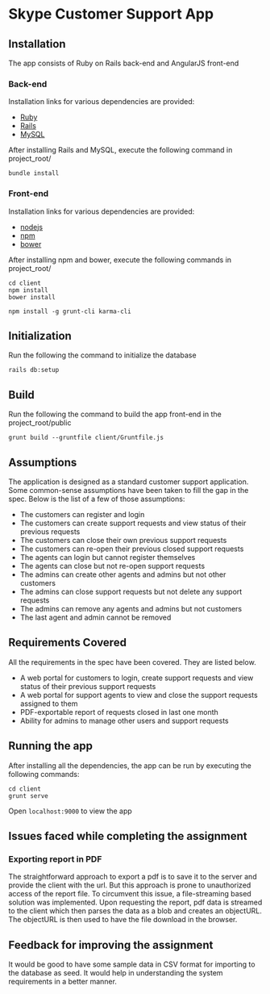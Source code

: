 # Skype Customer Support App

## Installation
The app consists of Ruby on Rails back-end and AngularJS front-end

### Back-end
Installation links for various dependencies are provided:
* [Ruby](https://www.ruby-lang.org/en/documentation/installation/)
* [Rails](http://guides.railsgirls.com/install#setup-for-linux)
* [MySQL](https://www.tutorialspoint.com/mysql/mysql-installation.htm)

After installing Rails and MySQL, execute the following command in project_root/
```
bundle install
```

### Front-end
Installation links for various dependencies are provided:
* [nodejs](https://nodejs.org/en/download/package-manager/)
* [npm](http://blog.npmjs.org/post/85484771375/how-to-install-npm)
* [bower](https://bower.io/#install-bower)

After installing npm and bower, execute the following commands in project_root/
```
cd client
npm install
bower install

npm install -g grunt-cli karma-cli
```

## Initialization
Run the following the command to initialize the database
```
rails db:setup
```

## Build
Run the following the command to build the app front-end in the project_root/public
```
grunt build --gruntfile client/Gruntfile.js
```

## Assumptions
The application is designed as a standard customer support application.
Some common-sense assumptions have been taken to fill the gap in the spec.
Below is the list of a few of those assumptions:
* The customers can register and login
* The customers can create support requests and view status of their previous requests
* The customers can close their own previous support requests
* The customers can re-open their previous closed support requests
* The agents can login but cannot register themselves
* The agents can close but not re-open support requests
* The admins can create other agents and admins but not other customers
* The admins can close support requests but not delete any support requests
* The admins can remove any agents and admins but not customers
* The last agent and admin cannot be removed

## Requirements Covered

All the requirements in the spec have been covered. They are listed below.
* A web portal for customers to login, create support requests and view status of their previous support requests
* A web portal for support agents to view and close the support requests assigned to them
* PDF-exportable report of requests closed in last one month
* Ability for admins to manage other users and support requests

## Running the app

After installing all the dependencies, the app can be run by executing the following commands:
```
cd client
grunt serve
```
Open `localhost:9000` to view the app

## Issues faced while completing the assignment

### Exporting report in PDF
The straightforward approach to export a pdf is to save it to the server and provide the client with the url. But this approach is prone to unauthorized access of the report file. To circumvent this issue, a file-streaming based solution was implemented. Upon requesting the report, pdf data is streamed to the client which then parses the data as a blob and creates an objectURL. The objectURL is then used to have the file download in the browser.

## Feedback for improving the assignment
It would be good to have some sample data in CSV format for importing to the database as seed. It would help in understanding the system requirements in a better manner.
